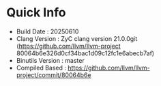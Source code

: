 # Quick Info
* Build Date : 20250610
* Clang Version : ZyC clang version 21.0.0git (https://github.com/llvm/llvm-project 80064b6e326d0cf34bac1d09c12fc1e6abecb7af)
* Binutils Version : master
* Compiled Based : https://github.com/llvm/llvm-project/commit/80064b6e

